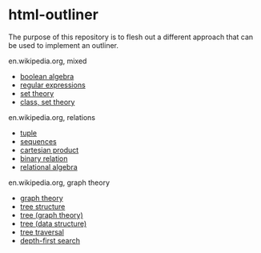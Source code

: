 
html-outliner
===============

The purpose of this repository is to flesh out a different approach that can be
used to implement an outliner.

en.wikipedia.org, mixed

* [boolean algebra](https://en.wikipedia.org/wiki/Boolean_algebra)
* [regular expressions](https://en.wikipedia.org/wiki/Regular_expression)
* [set theory](https://en.wikipedia.org/wiki/Set_theory)
* [class, set theory](https://en.wikipedia.org/wiki/Class_%28set_theory29)

en.wikipedia.org, relations

* [tuple](https://en.wikipedia.org/wiki/Tuple)
* [sequences](https://en.wikipedia.org/wiki/Sequence)
* [cartesian product](https://en.wikipedia.org/wiki/Cartesian_product)
* [binary relation](https://en.wikipedia.org/wiki/Binary_relation)
* [relational algebra](https://en.wikipedia.org/wiki/Relational_algebra)

en.wikipedia.org, graph theory

* [graph theory](https://en.wikipedia.org/wiki/Graph_theory)
* [tree structure](https://en.wikipedia.org/wiki/Tree_structure)
* [tree (graph theory)](https://en.wikipedia.org/wiki/Tree_%28graph_theory%29)
* [tree (data structure)](https://en.wikipedia.org/wiki/Tree_%28data_structure%29)
* [tree traversal](https://en.wikipedia.org/wiki/Tree_traversal)
* [depth-first search](https://en.wikipedia.org/wiki/Depth-first_search)
